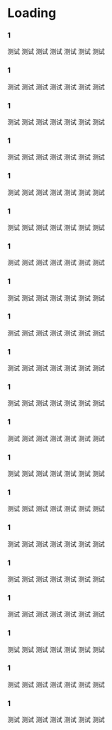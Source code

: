 # Loading

### 1
<vma-grid-loading size="mini">测试</vma-grid-loading>
<vma-grid-loading size="small">测试</vma-grid-loading>
<vma-grid-loading size="normal">测试</vma-grid-loading>
<vma-grid-loading size="large">测试</vma-grid-loading>
<vma-grid-loading size="x-large">测试</vma-grid-loading>
<vma-grid-loading size="xx-large">测试</vma-grid-loading>
<vma-grid-loading size="xxx-large">测试</vma-grid-loading>

### 1
<vma-grid-loading size="mini" type="primary">测试</vma-grid-loading>
<vma-grid-loading size="small" type="primary">测试</vma-grid-loading>
<vma-grid-loading size="normal" type="primary">测试</vma-grid-loading>
<vma-grid-loading size="large" type="primary">测试</vma-grid-loading>
<vma-grid-loading size="x-large" type="primary">测试</vma-grid-loading>
<vma-grid-loading size="xx-large" type="primary">测试</vma-grid-loading>
<vma-grid-loading size="xxx-large" type="primary">测试</vma-grid-loading>

### 1
<vma-grid-loading size="mini" type="success">测试</vma-grid-loading>
<vma-grid-loading size="small" type="success">测试</vma-grid-loading>
<vma-grid-loading size="normal" type="success">测试</vma-grid-loading>
<vma-grid-loading size="large" type="success">测试</vma-grid-loading>
<vma-grid-loading size="x-large" type="success">测试</vma-grid-loading>
<vma-grid-loading size="xx-large" type="success">测试</vma-grid-loading>
<vma-grid-loading size="xxx-large" type="success">测试</vma-grid-loading>

### 1
<vma-grid-loading size="mini" type="warning">测试</vma-grid-loading>
<vma-grid-loading size="small" type="warning">测试</vma-grid-loading>
<vma-grid-loading size="normal" type="warning">测试</vma-grid-loading>
<vma-grid-loading size="large" type="warning">测试</vma-grid-loading>
<vma-grid-loading size="x-large" type="warning">测试</vma-grid-loading>
<vma-grid-loading size="xx-large" type="warning">测试</vma-grid-loading>
<vma-grid-loading size="xxx-large" type="warning">测试</vma-grid-loading>

### 1
<vma-grid-loading size="mini" type="danger">测试</vma-grid-loading>
<vma-grid-loading size="small" type="danger">测试</vma-grid-loading>
<vma-grid-loading size="normal" type="danger">测试</vma-grid-loading>
<vma-grid-loading size="large" type="danger">测试</vma-grid-loading>
<vma-grid-loading size="x-large" type="danger">测试</vma-grid-loading>
<vma-grid-loading size="xx-large" type="danger">测试</vma-grid-loading>
<vma-grid-loading size="xxx-large" type="danger">测试</vma-grid-loading>

### 1
<vma-grid-loading category="plane" size="mini">测试</vma-grid-loading>
<vma-grid-loading category="plane" size="small">测试</vma-grid-loading>
<vma-grid-loading category="plane" size="normal">测试</vma-grid-loading>
<vma-grid-loading category="plane" size="large">测试</vma-grid-loading>
<vma-grid-loading category="plane" size="x-large">测试</vma-grid-loading>
<vma-grid-loading category="plane" size="xx-large">测试</vma-grid-loading>
<vma-grid-loading category="plane" size="xxx-large">测试</vma-grid-loading>

### 1
<vma-grid-loading category="plane" size="mini" type="primary">测试</vma-grid-loading>
<vma-grid-loading category="plane" size="small" type="primary">测试</vma-grid-loading>
<vma-grid-loading category="plane" size="normal" type="primary">测试</vma-grid-loading>
<vma-grid-loading category="plane" size="large" type="primary">测试</vma-grid-loading>
<vma-grid-loading category="plane" size="x-large" type="primary">测试</vma-grid-loading>
<vma-grid-loading category="plane" size="xx-large" type="primary">测试</vma-grid-loading>
<vma-grid-loading category="plane" size="xxx-large" type="primary">测试</vma-grid-loading>

### 1
<vma-grid-loading category="plane" size="mini" type="success">测试</vma-grid-loading>
<vma-grid-loading category="plane" size="small" type="success">测试</vma-grid-loading>
<vma-grid-loading category="plane" size="normal" type="success">测试</vma-grid-loading>
<vma-grid-loading category="plane" size="large" type="success">测试</vma-grid-loading>
<vma-grid-loading category="plane" size="x-large" type="success">测试</vma-grid-loading>
<vma-grid-loading category="plane" size="xx-large" type="success">测试</vma-grid-loading>
<vma-grid-loading category="plane" size="xxx-large" type="success">测试</vma-grid-loading>

### 1
<vma-grid-loading category="plane" size="mini" type="warning">测试</vma-grid-loading>
<vma-grid-loading category="plane" size="small" type="warning">测试</vma-grid-loading>
<vma-grid-loading category="plane" size="normal" type="warning">测试</vma-grid-loading>
<vma-grid-loading category="plane" size="large" type="warning">测试</vma-grid-loading>
<vma-grid-loading category="plane" size="x-large" type="warning">测试</vma-grid-loading>
<vma-grid-loading category="plane" size="xx-large" type="warning">测试</vma-grid-loading>
<vma-grid-loading category="plane" size="xxx-large" type="warning">测试</vma-grid-loading>

### 1
<vma-grid-loading category="plane" size="mini" type="danger">测试</vma-grid-loading>
<vma-grid-loading category="plane" size="small" type="danger">测试</vma-grid-loading>
<vma-grid-loading category="plane" size="normal" type="danger">测试</vma-grid-loading>
<vma-grid-loading category="plane" size="large" type="danger">测试</vma-grid-loading>
<vma-grid-loading category="plane" size="x-large" type="danger">测试</vma-grid-loading>
<vma-grid-loading category="plane" size="xx-large" type="danger">测试</vma-grid-loading>
<vma-grid-loading category="plane" size="xxx-large" type="danger">测试</vma-grid-loading>

### 1
<vma-grid-loading category="bounce" size="mini">测试</vma-grid-loading>
<vma-grid-loading category="bounce" size="small">测试</vma-grid-loading>
<vma-grid-loading category="bounce" size="normal">测试</vma-grid-loading>
<vma-grid-loading category="bounce" size="large">测试</vma-grid-loading>
<vma-grid-loading category="bounce" size="x-large">测试</vma-grid-loading>
<vma-grid-loading category="bounce" size="xx-large">测试</vma-grid-loading>
<vma-grid-loading category="bounce" size="xxx-large">测试</vma-grid-loading>

### 1
<vma-grid-loading category="bounce" size="mini" type="primary">测试</vma-grid-loading>
<vma-grid-loading category="bounce" size="small" type="primary">测试</vma-grid-loading>
<vma-grid-loading category="bounce" size="normal" type="primary">测试</vma-grid-loading>
<vma-grid-loading category="bounce" size="large" type="primary">测试</vma-grid-loading>
<vma-grid-loading category="bounce" size="x-large" type="primary">测试</vma-grid-loading>
<vma-grid-loading category="bounce" size="xx-large" type="primary">测试</vma-grid-loading>
<vma-grid-loading category="bounce" size="xxx-large" type="primary">测试</vma-grid-loading>

### 1
<vma-grid-loading category="bounce" size="mini" type="success">测试</vma-grid-loading>
<vma-grid-loading category="bounce" size="small" type="success">测试</vma-grid-loading>
<vma-grid-loading category="bounce" size="normal" type="success">测试</vma-grid-loading>
<vma-grid-loading category="bounce" size="large" type="success">测试</vma-grid-loading>
<vma-grid-loading category="bounce" size="x-large" type="success">测试</vma-grid-loading>
<vma-grid-loading category="bounce" size="xx-large" type="success">测试</vma-grid-loading>
<vma-grid-loading category="bounce" size="xxx-large" type="success">测试</vma-grid-loading>

### 1
<vma-grid-loading category="bounce" size="mini" type="warning">测试</vma-grid-loading>
<vma-grid-loading category="bounce" size="small" type="warning">测试</vma-grid-loading>
<vma-grid-loading category="bounce" size="normal" type="warning">测试</vma-grid-loading>
<vma-grid-loading category="bounce" size="large" type="warning">测试</vma-grid-loading>
<vma-grid-loading category="bounce" size="x-large" type="warning">测试</vma-grid-loading>
<vma-grid-loading category="bounce" size="xx-large" type="warning">测试</vma-grid-loading>
<vma-grid-loading category="bounce" size="xxx-large" type="warning">测试</vma-grid-loading>

### 1
<vma-grid-loading category="bounce" size="mini" type="danger">测试</vma-grid-loading>
<vma-grid-loading category="bounce" size="small" type="danger">测试</vma-grid-loading>
<vma-grid-loading category="bounce" size="normal" type="danger">测试</vma-grid-loading>
<vma-grid-loading category="bounce" size="large" type="danger">测试</vma-grid-loading>
<vma-grid-loading category="bounce" size="x-large" type="danger">测试</vma-grid-loading>
<vma-grid-loading category="bounce" size="xx-large" type="danger">测试</vma-grid-loading>
<vma-grid-loading category="bounce" size="xxx-large" type="danger">测试</vma-grid-loading>

### 1
<vma-grid-loading category="pulse" size="mini">测试</vma-grid-loading>
<vma-grid-loading category="pulse" size="small">测试</vma-grid-loading>
<vma-grid-loading category="pulse" size="normal">测试</vma-grid-loading>
<vma-grid-loading category="pulse" size="large">测试</vma-grid-loading>
<vma-grid-loading category="pulse" size="x-large">测试</vma-grid-loading>
<vma-grid-loading category="pulse" size="xx-large">测试</vma-grid-loading>
<vma-grid-loading category="pulse" size="xxx-large">测试</vma-grid-loading>

### 1
<vma-grid-loading category="pulse" size="mini" type="primary">测试</vma-grid-loading>
<vma-grid-loading category="pulse" size="small" type="primary">测试</vma-grid-loading>
<vma-grid-loading category="pulse" size="normal" type="primary">测试</vma-grid-loading>
<vma-grid-loading category="pulse" size="large" type="primary">测试</vma-grid-loading>
<vma-grid-loading category="pulse" size="x-large" type="primary">测试</vma-grid-loading>
<vma-grid-loading category="pulse" size="xx-large" type="primary">测试</vma-grid-loading>
<vma-grid-loading category="pulse" size="xxx-large" type="primary">测试</vma-grid-loading>

### 1
<vma-grid-loading category="pulse" size="mini" type="success">测试</vma-grid-loading>
<vma-grid-loading category="pulse" size="small" type="success">测试</vma-grid-loading>
<vma-grid-loading category="pulse" size="normal" type="success">测试</vma-grid-loading>
<vma-grid-loading category="pulse" size="large" type="success">测试</vma-grid-loading>
<vma-grid-loading category="pulse" size="x-large" type="success">测试</vma-grid-loading>
<vma-grid-loading category="pulse" size="xx-large" type="success">测试</vma-grid-loading>
<vma-grid-loading category="pulse" size="xxx-large" type="success">测试</vma-grid-loading>

### 1
<vma-grid-loading category="pulse" size="mini" type="warning">测试</vma-grid-loading>
<vma-grid-loading category="pulse" size="small" type="warning">测试</vma-grid-loading>
<vma-grid-loading category="pulse" size="normal" type="warning">测试</vma-grid-loading>
<vma-grid-loading category="pulse" size="large" type="warning">测试</vma-grid-loading>
<vma-grid-loading category="pulse" size="x-large" type="warning">测试</vma-grid-loading>
<vma-grid-loading category="pulse" size="xx-large" type="warning">测试</vma-grid-loading>
<vma-grid-loading category="pulse" size="xxx-large" type="warning">测试</vma-grid-loading>

### 1
<vma-grid-loading category="pulse" size="mini" type="danger">测试</vma-grid-loading>
<vma-grid-loading category="pulse" size="small" type="danger">测试</vma-grid-loading>
<vma-grid-loading category="pulse" size="normal" type="danger">测试</vma-grid-loading>
<vma-grid-loading category="pulse" size="large" type="danger">测试</vma-grid-loading>
<vma-grid-loading category="pulse" size="x-large" type="danger">测试</vma-grid-loading>
<vma-grid-loading category="pulse" size="xx-large" type="danger">测试</vma-grid-loading>
<vma-grid-loading category="pulse" size="xxx-large" type="danger">测试</vma-grid-loading>

